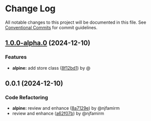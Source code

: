 # Change Log

All notable changes to this project will be documented in this file.
See [Conventional Commits](https://conventionalcommits.org) for commit guidelines.

## [1.0.0-alpha.0](https://github.com/the-nexim/nanolib/compare/@nexim/alpine@0.0.1...@nexim/alpine@1.0.0-alpha.0) (2024-12-10)

### Features

* **alpine:** add store class ([8f12bd1](https://github.com/the-nexim/nanolib/commit/8f12bd1edfee62e4e92c1bbef67584b4aea05533)) by @

## 0.0.1 (2024-12-10)

### Code Refactoring

* **alpine:** review and enhance ([8a7129e](https://github.com/the-nexim/nanolib/commit/8a7129edbef39c080acedae7ef75a9be16b05a03)) by @njfamirm
* review and enhance ([a62f07b](https://github.com/the-nexim/nanolib/commit/a62f07be7649daa5380e2c0ad03cf33a9861c129)) by @njfamirm

